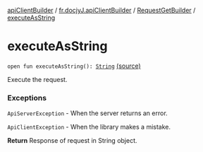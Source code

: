 [apiClientBuilder](../../index.md) / [fr.docjyJ.apiClientBuilder](../index.md) / [RequestGetBuilder](index.md) / [executeAsString](./execute-as-string.md)

# executeAsString

`open fun executeAsString(): `[`String`](https://kotlinlang.org/api/latest/jvm/stdlib/kotlin/-string/index.html) [(source)](https://github.com/docjyj/apiClientBuilder/tree/master/src/main/kotlin/fr/docjyJ/apiClientBuilder/RequestGetBuilder.kt#L147)

Execute the request.

### Exceptions

`ApiServerException` - When the server returns an error.

`ApiClientException` - When the library makes a mistake.

**Return**
Response of request in String object.

